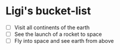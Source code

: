 # Ligi's bucket-list

* [ ] Visit all continents of the earth 
* [ ] See the launch of a rocket to space 
* [ ] Fly into space and see earth from above 
